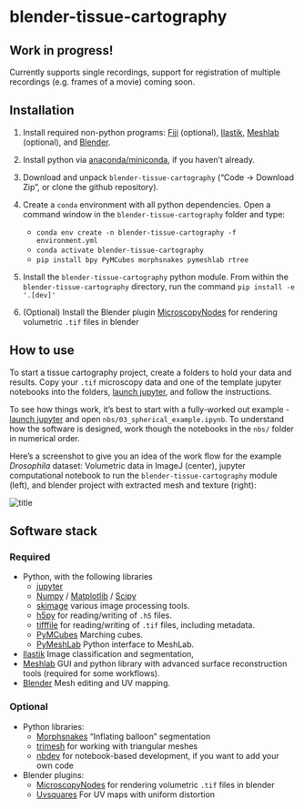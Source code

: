 # blender-tissue-cartography


<!-- WARNING: THIS FILE WAS AUTOGENERATED! DO NOT EDIT! -->

## Work in progress!

Currently supports single recordings, support for registration of
multiple recordings (e.g. frames of a movie) coming soon.

## Installation

1.  Install required non-python programs: [Fiji](https://fiji.sc/)
    (optional), [Ilastik](https://www.ilastik.org/),
    [Meshlab](https://www.meshlab.net/) (optional), and
    [Blender](https://www.blender.org/).

2.  Install python via
    [anaconda/miniconda](https://docs.anaconda.com/miniconda/miniconda-install/),
    if you haven’t already.

3.  Download and unpack `blender-tissue-cartography` (“Code -\> Download
    Zip”, or clone the github repository).

4.  Create a `conda` environment with all python dependencies. Open a
    command window in the `blender-tissue-cartography` folder and type:

    - `conda env create -n blender-tissue-cartography -f environment.yml`
    - `conda activate blender-tissue-cartography`
    - `pip install bpy PyMCubes morphsnakes pymeshlab rtree`

5.  Install the `blender-tissue-cartography` python module. From within
    the `blender-tissue-cartography` directory, run the command
    `pip install -e '.[dev]'`

6.  (Optional) Install the Blender plugin
    [MicroscopyNodes](https://github.com/oanegros/MicroscopyNodes) for
    rendering volumetric `.tif` files in blender

## How to use

To start a tissue cartography project, create a folders to hold your
data and results. Copy your `.tif` microscopy data and one of the
template jupyter notebooks into the folders, [launch
jupyter](https://docs.jupyter.org/en/latest/running.html), and follow
the instructions.

To see how things work, it’s best to start with a fully-worked out
example - [launch
jupyter](https://docs.jupyter.org/en/latest/running.html) and open
`nbs/03_spherical_example.ipynb`. To understand how the software is
designed, work though the notebooks in the `nbs/` folder in numerical
order.

Here’s a screenshot to give you an idea of the work flow for the example
*Drosophila* dataset: Volumetric data in ImageJ (center), jupyter
computational notebook to run the `blender-tissue-cartography` module
(left), and blender project with extracted mesh and texture (right):

![title](screenshot_readme.png)

## Software stack

### Required

- Python, with the following libraries
  - [jupyter](https://jupyter.org/)
  - [Numpy](https://numpy.org/) / [Matplotlib](https://matplotlib.org/)
    / [Scipy](https://scipy.org/)
  - [skimage](https://scikit-image.org) various image processing tools.
  - [h5py](https://www.h5py.org/) for reading/writing of `.h5` files.
  - [tifffile](https://github.com/cgohlke/tifffile/) for reading/writing
    of `.tif` files, including metadata.
  - [PyMCubes](https://github.com/pmneila/PyMCubes) Marching cubes.
  - [PyMeshLab](https://pymeshlab.readthedocs.io/en/latest/index.html)
    Python interface to MeshLab.
- [Ilastik](https://www.ilastik.org/) Image classification and
  segmentation,
- [Meshlab](https://www.meshlab.net/) GUI and python library with
  advanced surface reconstruction tools (required for some workflows).
- [Blender](https://www.blender.org/) Mesh editing and UV mapping.

### Optional

- Python libraries:
  - [Morphsnakes](https://github.com/pmneila/morphsnakes) “Inflating
    balloon” segmentation
  - [trimesh](https://trimesh.org/) for working with triangular meshes
  - [nbdev](https://nbdev.fast.ai/tutorials/tutorial.html) for
    notebook-based development, if you want to add your own code
- Blender plugins:
  - [MicroscopyNodes](https://github.com/oanegros/MicroscopyNodes) for
    rendering volumetric `.tif` files in blender
  - [Uvsquares](https://github.com/Radivarig/UvSquares) For UV maps with
    uniform distortion
